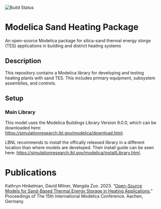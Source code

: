 ![Build Status](https://github.com/sbslab/modelica-sand/actions/workflows/formatting.yml/badge.svg)

# Modelica Sand Heating Package
An open-source Modelica package for silica-sand thermal energy storge (TES) applications in building and district heating systems

## Description
This repository contains a Modelica library for developing and testing heating plants with sand TES.
This includes primary equipment, subsystem assemblies, and controls.

## Setup

### Main Library
This model uses the Modelica Buildings Library Version 9.0.0, which can be downloaded here:
https://simulationresearch.lbl.gov/modelica/download.html.

LBNL recommends to install the offically released library in a different location than where models
are developed. Their install guide can be seen here: https://simulationresearch.lbl.gov/modelica/installLibrary.html.

# Publications

Kathryn Hinkelman, David Milner, Wangda Zuo. 2023. “[Open-Source Models for Sand-Based Thermal Energy Storage 
in Heating Applications](https://www.researchgate.net/publication/372649588_Open-Source_Models_for_Sand-Based_Thermal_Energy_Storage_in_Heating_Applications),” Proceedings of The 15th International Modelica Conference. Aachen, Germany.

